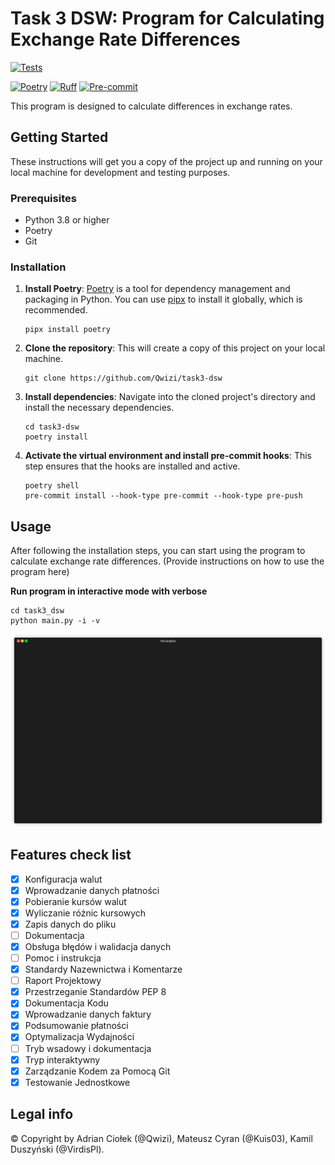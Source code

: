 # Task 3 DSW: Program for Calculating Exchange Rate Differences
[![Tests](https://github.com/Qwizi/task3-dsw/actions/workflows/test.yml/badge.svg)](https://github.com/Qwizi/task3-dsw/actions/workflows/test.yml)

[![Poetry](https://img.shields.io/endpoint?url=https://python-poetry.org/badge/v0.json)](https://python-poetry.org/)
[![Ruff](https://img.shields.io/endpoint?url=https://raw.githubusercontent.com/astral-sh/ruff/main/assets/badge/v2.json)](https://github.com/astral-sh/ruff)
[![Pre-commit](https://img.shields.io/badge/pre--commit-enabled-brightgreen?logo=pre-commit&logoColor=white)](https://github.com/pre-commit/pre-commit)

This program is designed to calculate differences in exchange rates.

## Getting Started

These instructions will get you a copy of the project up and running on your local machine for development and testing purposes.

### Prerequisites

- Python 3.8 or higher
- Poetry
- Git

### Installation

1. **Install Poetry**: [Poetry](https://python-poetry.org/docs/#installation) is a tool for dependency management and packaging in Python. You can use [pipx](https://pipx.pypa.io/stable/installation/) to install it globally, which is recommended.

    ```shell
    pipx install poetry
    ```

2. **Clone the repository**: This will create a copy of this project on your local machine.

    ```shell
    git clone https://github.com/Qwizi/task3-dsw
    ```

3. **Install dependencies**: Navigate into the cloned project's directory and install the necessary dependencies.

    ```shell
    cd task3-dsw
    poetry install
    ```

4. **Activate the virtual environment and install pre-commit hooks**: This step ensures that the hooks are installed and active.

    ```shell
    poetry shell
    pre-commit install --hook-type pre-commit --hook-type pre-push
    ```

## Usage

After following the installation steps, you can start using the program to calculate exchange rate differences. (Provide instructions on how to use the program here)

**Run program in interactive mode with verbose**
```shell
cd task3_dsw
python main.py -i -v
```
![Usage](usage.gif)

## Features check list
- [x] Konfiguracja walut
- [x] Wprowadzanie danych płatności
- [x] Pobieranie kursów walut
- [x] Wyliczanie różnic kursowych
- [x] Zapis danych do pliku
- [ ] Dokumentacja
- [x] Obsługa błędów i walidacja danych
- [ ] Pomoc i instrukcja
- [x] Standardy Nazewnictwa i Komentarze
- [ ] Raport Projektowy
- [x] Przestrzeganie Standardów PEP 8
- [x] Dokumentacja Kodu
- [x] Wprowadzanie danych faktury
- [x] Podsumowanie płatności
- [x] Optymalizacja Wydajności
- [ ] Tryb wsadowy i dokumentacja
- [x] Tryp interaktywny
- [x] Zarządzanie Kodem za Pomocą Git
- [x] Testowanie Jednostkowe

## Legal info
© Copyright by Adrian Ciołek (@Qwizi), Mateusz Cyran (@Kuis03), Kamil Duszyński (@VirdisPl).
